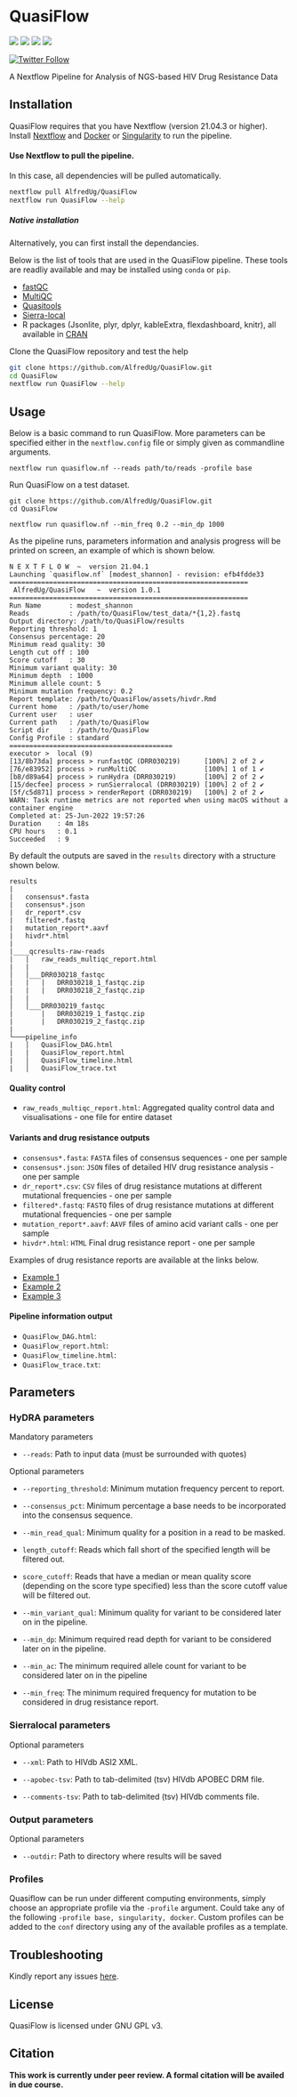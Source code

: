 # QuasiFlow

[![](https://img.shields.io/badge/nextflow-21.04.1-yellowgreen)](https://www.nextflow.io)
[![](https://img.shields.io/badge/uses-singularity-brightgreen)](https://docs.sylabs.io/guides/3.0/user-guide/installation.html)
[![](https://img.shields.io/badge/uses-docker-orange)](https://docs.docker.com/get-docker)
[![](https://img.shields.io/badge/License-GPLv3-blue.svg)](https://www.gnu.org/licenses/gpl-3.0)

[![Twitter Follow](https://img.shields.io/twitter/follow/alfred_ug.svg?style=social)](https://twitter.com/alfred_ug) 

A Nextflow Pipeline for Analysis of NGS-based HIV Drug Resistance Data


## Installation

QuasiFlow requires that you have Nextflow (version 21.04.3 or higher). Install [Nextflow](https://nf-co.re/usage/installation) and [Docker](https://docs.docker.com/engine/installation/) or [Singularity](https://docs.sylabs.io/guides/3.0/user-guide/installation.html) to run the pipeline. 

####  Use Nextflow to pull the pipeline. 

In this case, all dependencies will be pulled automatically. 

```bash
nextflow pull AlfredUg/QuasiFlow
nextflow run QuasiFlow --help
```

##### Native installation

Alternatively, you can first install the dependancies.

Below is the list of tools that are used in the QuasiFlow pipeline. These tools are readliy available and may be installed using `conda` or `pip`.

+ [fastQC](http://www.bioinformatics.babraham.ac.uk/projects/fastqc)
+ [MultiQC](https://multiqc.info/)
+ [Quasitools](https://phac-nml.github.io/quasitools/)
+ [Sierra-local](https://github.com/PoonLab/sierra-local)
+ R packages (Jsonlite, plyr, dplyr, kableExtra, flexdashboard, knitr), all available in [CRAN](https://cran.r-project.org/)

Clone the QuasiFlow repository and test the help

```bash
git clone https://github.com/AlfredUg/QuasiFlow.git
cd QuasiFlow
nextflow run QuasiFlow --help
```

## Usage

Below is a basic command to run QuasiFlow. More parameters can be specified either in the `nextflow.config` file or simply given as commandline arguments.

```
nextflow run quasiflow.nf --reads path/to/reads -profile base
```

Run QuasiFlow on a test dataset. 

```
git clone https://github.com/AlfredUg/QuasiFlow.git
cd QuasiFlow

nextflow run quasiflow.nf --min_freq 0.2 --min_dp 1000
```

As the pipeline runs, parameters information and analysis progress will be printed on screen, an example of which is shown below.

```
N E X T F L O W  ~  version 21.04.1
Launching `quasiflow.nf` [modest_shannon] - revision: efb4fdde33
============================================================
 AlfredUg/QuasiFlow   ~  version 1.0.1
============================================================
Run Name       : modest_shannon
Reads          : /path/to/QuasiFlow/test_data/*{1,2}.fastq
Output directory: /path/to/QuasiFlow/results
Reporting threshold: 1
Consensus percentage: 20
Minimum read quality: 30
Length cut off : 100
Score cutoff   : 30
Minimum variant quality: 30
Minimum depth  : 1000
Minimum allele count: 5
Minimum mutation frequency: 0.2
Report template: /path/to/QuasiFlow/assets/hivdr.Rmd
Current home   : /path/to/user/home
Current user   : user
Current path   : /path/to/QuasiFlow
Script dir     : /path/to/QuasiFlow
Config Profile : standard
=========================================
executor >  local (9)
[13/8b73da] process > runfastQC (DRR030219)      [100%] 2 of 2 ✔
[76/e83952] process > runMultiQC                 [100%] 1 of 1 ✔
[b8/d89a64] process > runHydra (DRR030219)       [100%] 2 of 2 ✔
[15/decfee] process > runSierralocal (DRR030219) [100%] 2 of 2 ✔
[5f/c5d871] process > renderReport (DRR030219)   [100%] 2 of 2 ✔
WARN: Task runtime metrics are not reported when using macOS without a container engine
Completed at: 25-Jun-2022 19:57:26
Duration    : 4m 18s
CPU hours   : 0.1
Succeeded   : 9
```

By default the outputs are saved in the `results` directory with a structure shown below.

```
results
|
|   consensus*.fasta
|   consensus*.json
|   dr_report*.csv
|   filtered*.fastq
|   mutation_report*.aavf
|   hivdr*.html
|
|____qcresults-raw-reads
|   |   raw_reads_multiqc_report.html
|   |
│   │___DRR030218_fastqc
|   |   |   DRR030218_1_fastqc.zip
|   |   |   DRR030218_2_fastqc.zip
|   |   
│   │___DRR030219_fastqc
|       |   DRR030219_1_fastqc.zip
|       |   DRR030219_2_fastqc.zip
|           
└───pipeline_info
|   │   QuasiFlow_DAG.html
|   |   QuasiFlow_report.html
|   │   QuasiFlow_timeline.html
|   │   QuasiFlow_trace.txt
```

#### Quality control

* `raw_reads_multiqc_report.html`: Aggregated quality control data and visualisations - one file for entire dataset

#### Variants and drug resistance outputs

* `consensus*.fasta`: `FASTA` files of consensus sequences - one per sample
* `consensus*.json`: `JSON` files of detailed HIV drug resistance analysis - one per sample
* `dr_report*.csv`: `CSV` files of drug resistance mutations at different mutational frequencies - one per sample
* `filtered*.fastq`: `FASTQ` files of drug resistance mutations at different mutational frequencies - one per sample
* `mutation_report*.aavf`: `AAVF` files of amino acid variant calls - one per sample
* `hivdr*.html`: `HTML` Final drug resistance report - one per sample

Examples of drug resistance reports are available at the links below.

+ [Example 1](https://alfredug.github.io/QuasiFlow/hivdr_DRR030225.html)
+ [Example 2](https://alfredug.github.io/QuasiFlow/hivdr_DRR030224.html)
+ [Example 3](https://alfredug.github.io/QuasiFlow/hivdr_DRR030226.html)

#### Pipeline information output

* `QuasiFlow_DAG.html`: 
* `QuasiFlow_report.html`: 
* `QuasiFlow_timeline.html`: 
* `QuasiFlow_trace.txt`: 

## Parameters

### HyDRA parameters

Mandatory parameters

* `--reads`: Path to input data (must be surrounded with quotes)

Optional parameters

* `--reporting_threshold`: Minimum mutation frequency percent to report.

* `--consensus_pct`: Minimum percentage a base needs to be incorporated into the consensus sequence.

* `--min_read_qual`: Minimum quality for a position in a read to be masked.	     

* `length_cutoff`: Reads which fall short of the specified length will be filtered out.

* `score_cutoff`: Reads that have a median or mean quality score (depending on the score type specified) less than the score cutoff value will be filtered out.

* `--min_variant_qual`: Minimum quality for variant to be considered later on in the pipeline.

* `--min_dp`: Minimum required read depth for variant to be considered later on in the pipeline.

* `--min_ac`: The minimum required allele count for variant to be considered later on in the pipeline

* `--min_freq`: The minimum required frequency for mutation to be considered in drug resistance report.


### Sierralocal parameters

Optional parameters

* `--xml`: Path to HIVdb ASI2 XML.

* `--apobec-tsv`: Path to tab-delimited (tsv) HIVdb APOBEC DRM file.

* `--comments-tsv`: Path to tab-delimited (tsv) HIVdb comments file.


### Output parameters

Optional parameters

* `--outdir`: Path to directory where results will be saved 

### Profiles

Quasiflow can be run under different computing environments, simply choose an appropriate profile via the `-profile` argument. Could take any of the following `-profile base, singularity, docker`. Custom profiles can be added to the `conf` directory using any of the available profiles as a template.

## Troubleshooting

Kindly report any issues [here](https://github.com/AlfredUg/QuasiFlow/issues).

## License

QuasiFlow is licensed under GNU GPL v3.


## Citation

**This work is currently under peer review. A formal citation will be availed in due course.**
